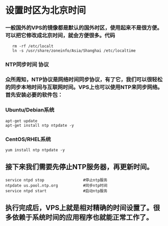 # 设置时区为北京时间
### 一般国外的VPS的镜像都是默认的国外时区，使用起来不是很方便。可以把它修改成北京时间，就会方便很多。代码

```
   rm -rf /etc/localt
   ln -s /usr/share/zoneinfo/Asia/Shanghai /etc/localtime
```
### NTP同步时间 协议
### 众所周知，NTP协议是网络时间同步协议，有了它，我们可以很轻松的同步本地时间与互联网时间。VPS上也可以使用NTP来同步网络。首先安装必要的软件包：

### Ubuntu/Debian系统
```
apt-get update
apt-get install ntp ntpdate -y
```
### CentOS/RHEL系统
```
yum install ntp ntpdate -y
```

## 接下来我们需要先停止NTP服务器，再更新时间。
```
service ntpd stop                 #停止ntp服务
ntpdate us.pool.ntp.org           #同步ntp时间
service ntpd start                #启动ntp服务
```
## 执行完成后，VPS上就是相对精确的时间设置了。很多依赖于系统时间的应用程序也就能正常工作了。
